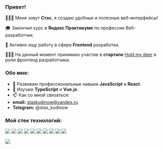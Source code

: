### Привет!
🙋🏻‍♂️ Меня зовут __Стас__, я создаю удобные и полезные веб-интерфейсы!

🎓 Закончил курс в __Яндекс Практикуме__ по профессии Веб-разработчик.

💼 Активно ищу работу в сфере __Frontend__ разработки.

👨🏻‍💻 На данный момент принимаю участие в __стартапе__ [Hold my deer](https://github.com/hold-my-deer) в роли фронтенд разработчика.


### Обо мне:
* 🌱 Развиваю профессиональные навыки __JavaScript__ и __React__.
* 💬 Изучаю __TypeScript__ и __Vue.js__.
* 📫 Как со мной связаться:
* __email:__ staskudinow@yandex.ru
* __Telegram:__ @stas_kudinow


### __Мой стек технологий:__
<img src="https://img.shields.io/badge/JavaScript-black?style=for-the-badge&logo=JavaScript&logoColor=yellow"/> <img src="https://img.shields.io/badge/React-black?style=for-the-badge&logo=React&logoColor=blue"/> <img src="https://img.shields.io/badge/HTML5-black?style=for-the-badge&logo=HTML5&logoColor=red"/> <img src="https://img.shields.io/badge/CSS3-black?style=for-the-badge&logo=CSS3&logoColor=blue"/> <img src="https://img.shields.io/badge/SASS-black?style=for-the-badge&logo=SASS&logoColor=pink"/> <img src="https://img.shields.io/badge/tailwindcss-black?style=for-the-badge&logo=tailwindcss&logoColor=blue"/> <img src="https://img.shields.io/badge/Node.js-black?style=for-the-badge&logo=Node.js&logoColor=green"/> <img src="https://img.shields.io/badge/Express-black?style=for-the-badge&logo=Express&logoColor=Aqua"/> <img src="https://img.shields.io/badge/MongoDB-black?style=for-the-badge&logo=MongoDB&logoColor=SeaGreen"/> <img src="https://img.shields.io/badge/Git-black?style=for-the-badge&logo=Git&logoColor=orange"/>


<a href="https://github.com/StasKudinow/github-readme-stats"><img align="center" src="https://github-readme-stats.vercel.app/api/top-langs/?username=StasKudinow&layout=compact&theme=buefy&hide_border=true" /></a>

<!--
**StasKudinow/StasKudinow** is a ✨ _special_ ✨ repository because its `README.md` (this file) appears on your GitHub profile.

Here are some ideas to get you started:

- 🔭 I’m currently working on ...
- 🌱 I’m currently learning ...
- 👯 I’m looking to collaborate on ...
- 🤔 I’m looking for help with ...
- 💬 Ask me about ...
- 📫 How to reach me: ...
- 😄 Pronouns: ...
- ⚡ Fun fact: ...
-->
